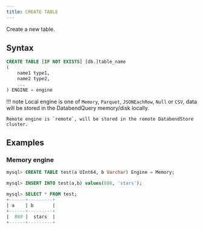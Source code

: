 ```yaml
---
title: CREATE TABLE
---
```


Create a new table.

## Syntax

```sql
CREATE TABLE [IF NOT EXISTS] [db.]table_name
(
    name1 type1,
    name2 type2,
    ...
) ENGINE = engine
```

!!! note
    Local engine is one of `Memory`, `Parquet`, `JSONEachRow`, `Null` or `CSV`, data will be stored in the DatabendQuery memory/disk locally.

    Remote engine is `remote`, will be stored in the remote DatabendStore cluster.

## Examples

### Memory engine

```sql
mysql> CREATE TABLE test(a UInt64, b Varchar) Engine = Memory;

mysql> INSERT INTO test(a,b) values(888, 'stars');

mysql> SELECT * FROM test;
+------+---------+
| a    | b       |
+------+---------+
|  888 |  stars  |
+------+---------+
```
